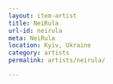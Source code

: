 ```yaml
---
layout: item-artist
title: NeiRula
url-id: neirula
meta: NeiRula
location: Kyiv, Ukraine
category: artists
permalink: artists/neirula/

---
```



